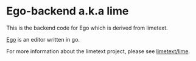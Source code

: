 # Ego-backend a.k.a lime

This is the backend code for Ego which is derived from limetext.

[Ego](https://github.com/jxo/ego) is an editor written in go.

For more information about the limetext project, please see [limetext/lime](https://github.com/limetext/lime).
